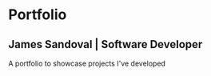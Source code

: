 # Portfolio

## James Sandoval | Software Developer

A portfolio to showcase projects I've developed
